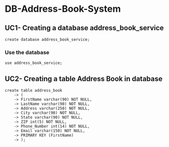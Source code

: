 # DB-Address-Book-System
## UC1- Creating a database address_book_service
`create database address_book_service;`
### Use the database
`use address_book_service;`

## UC2- Creating a table Address Book in database
```
create table address_book
    -> (
    -> FirstName varchar(90) NOT NULL,
    -> LastName varchar(90) NOT NULL,
    -> Address varchar(250) NOT NULL,
    -> City varchar(90) NOT NULL,
    -> State varchar(90) NOT NULL,
    -> ZIP int(5) NOT NULL,
    -> Phone_Number int(14) NOT NULL,
    -> Email varchar(150) NOT NULL,
    -> PRIMARY KEY (FirstName)
    -> );
```
